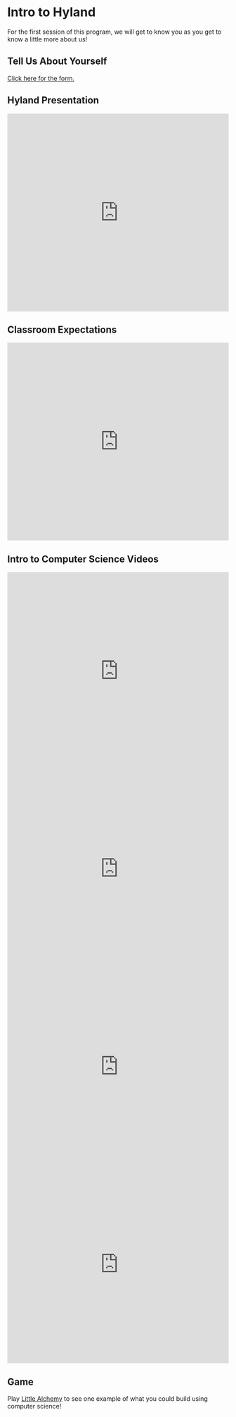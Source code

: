 # Intro to Hyland
For the first session of this program, we will get to know you as you get to know a little more about us!

## Tell Us About Yourself
[Click here for the form.](https://forms.office.com/r/ZbJ8bE634m)

## Hyland Presentation
<iframe src='https://view.officeapps.live.com/op/embed.aspx?src=https://hylandtechoutreach.github.io/ucs/IntroHyland/HylandPresentation.pptx' width='100%' height='450px' frameborder='0'></iframe>

## Classroom Expectations
<iframe src='https://view.officeapps.live.com/op/embed.aspx?src=https://hylandtechoutreach.github.io/ucs/IntroHyland/ClassroomExpectations.pptx' width='100%' height='450px' frameborder='0'></iframe>

## Intro to Computer Science Videos
<iframe width="100%" height="450px" src="https://www.youtube.com/embed/elaR3WhguVk" frameborder="0" allow="accelerometer; autoplay; clipboard-write; encrypted-media; gyroscope; picture-in-picture" allowfullscreen></iframe>

<iframe width="100%" height="450px" src="https://www.youtube.com/embed/-xFJM3QQ3TE" frameborder="0" allow="accelerometer; autoplay; clipboard-write; encrypted-media; gyroscope; picture-in-picture" allowfullscreen></iframe>

<iframe width="100%" height="450px" src="https://www.youtube.com/embed/QvyTEx1wyOY" frameborder="0" allow="accelerometer; autoplay; clipboard-write; encrypted-media; gyroscope; picture-in-picture" allowfullscreen></iframe>

<iframe width="100%" height="450px" src="https://www.youtube.com/embed/HsXaVV6fFDY" frameborder="0" allow="accelerometer; autoplay; clipboard-write; encrypted-media; gyroscope; picture-in-picture" allowfullscreen></iframe>

## Game
Play [Little Alchemy](https://littlealchemy.com/) to see one example of what you could build using computer science!
